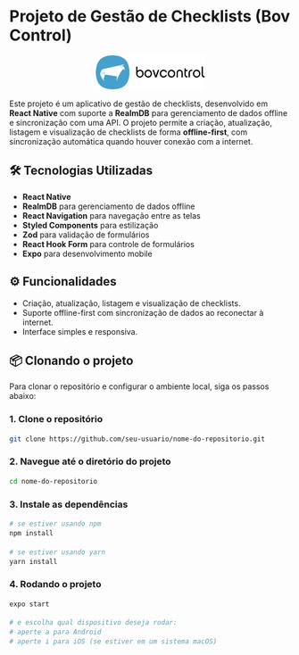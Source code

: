 # Projeto de Gestão de Checklists (Bov Control)

<p align="center">
  <img src="./src/assets/images/bov-full-logo.png" alt="Bov Control logo" />
</p>

Este projeto é um aplicativo de gestão de checklists, desenvolvido em **React Native** com suporte a **RealmDB** para gerenciamento de dados offline e sincronização com uma API. O projeto permite a criação, atualização, listagem e visualização de checklists de forma **offline-first**, com sincronização automática quando houver conexão com a internet.

## 🛠 Tecnologias Utilizadas

- **React Native**
- **RealmDB** para gerenciamento de dados offline
- **React Navigation** para navegação entre as telas
- **Styled Components** para estilização
- **Zod** para validação de formulários
- **React Hook Form** para controle de formulários
- **Expo** para desenvolvimento mobile

## ⚙️ Funcionalidades

- Criação, atualização, listagem e visualização de checklists.
- Suporte offline-first com sincronização de dados ao reconectar à internet.
- Interface simples e responsiva.

## 📦 Clonando o projeto

Para clonar o repositório e configurar o ambiente local, siga os passos abaixo:

### 1. Clone o repositório

```bash
git clone https://github.com/seu-usuario/nome-do-repositorio.git
```

### 2. Navegue até o diretório do projeto

```bash
cd nome-do-repositorio
```

### 3. Instale as dependências

```bash
# se estiver usando npm
npm install

# se estiver usando yarn
yarn install
```

### 4. Rodando o projeto

```bash
expo start

# e escolha qual dispositivo deseja rodar:
# aperte a para Android
# aperte i para iOS (se estiver em um sistema macOS)
```
